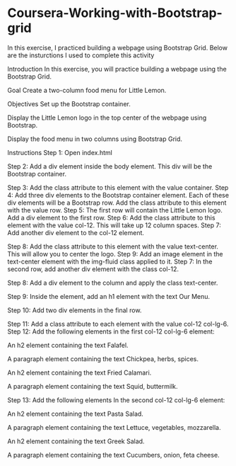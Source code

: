 # Coursera-Working-with-Bootstrap-grid
In this exercise, I practiced building a webpage using Bootstrap Grid.
Below are the insturctions I used to complete this activity

Introduction
In this exercise, you will practice building a webpage using the Bootstrap Grid.

Goal
Create a two-column food menu for Little Lemon.

Objectives
Set up the Bootstrap container.

Display the Little Lemon logo in the top center of the webpage using Bootstrap.

Display the food menu in two columns using Bootstrap Grid.

Instructions
Step 1: Open index.html

Step 2: Add a div element inside the body element. This div will be the Bootstrap container. 

Step 3: Add the class attribute to this element with the value container.
Step 4: Add three div elements to the Bootstrap container element. Each of these div elements will be a Bootstrap row. Add the class attribute to this element with the value row.
Step 5: The first row will contain the Little Lemon logo. Add a div element to the first row. 
Step 6: Add the class attribute to this element with the value col-12. This will take up 12 column spaces.
Step 7: Add another div element to the col-12 element. 

Step 8: Add the class attribute to this element with the value text-center. This will allow you to center the logo.
Step 9: Add an image element in the text-center element with the img-fluid class applied to it.
Step 7: In the second row, add another div element with the class col-12.

Step 8: Add a div element to the column and apply the class text-center.

Step 9: Inside the element, add an h1 element with the text Our Menu.

Step 10: Add two div elements in the final row. 

Step 11: Add a class attribute to each element with the value col-12 col-lg-6.
Step 12: Add the following elements in the first col-12 col-lg-6 element: 

An h2 element containing the text Falafel.

A paragraph element containing the text Chickpea, herbs, spices.

An h2 element containing the text Fried Calamari.

A paragraph element containing the text Squid, buttermilk.

Step 13: Add the following elements In the second col-12 col-lg-6 element:

An h2 element containing the text Pasta Salad.

A paragraph element containing the text Lettuce, vegetables, mozzarella.

An h2 element containing the text Greek Salad.

A paragraph element containing the text Cucumbers, onion, feta cheese.


